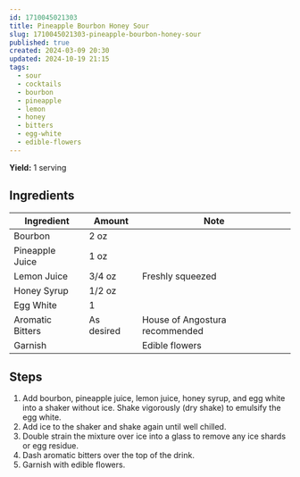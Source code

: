 ```yaml
---
id: 1710045021303
title: Pineapple Bourbon Honey Sour
slug: 1710045021303-pineapple-bourbon-honey-sour
published: true
created: 2024-03-09 20:30
updated: 2024-10-19 21:15
tags:
  - sour
  - cocktails
  - bourbon
  - pineapple
  - lemon
  - honey
  - bitters
  - egg-white
  - edible-flowers
---
```


**Yield:** 1 serving

## Ingredients

| Ingredient       | Amount     | Note                           |
| ---------------- | ---------- | ------------------------------ |
| Bourbon          | 2 oz       |                                |
| Pineapple Juice  | 1 oz       |                                |
| Lemon Juice      | 3/4 oz     | Freshly squeezed               |
| Honey Syrup      | 1/2 oz     |                                |
| Egg White        | 1          |                                |
| Aromatic Bitters | As desired | House of Angostura recommended |
| Garnish          |            | Edible flowers                 |

## Steps

1. Add bourbon, pineapple juice, lemon juice, honey syrup, and egg white into a shaker without ice. Shake vigorously (dry shake) to emulsify the egg white.
2. Add ice to the shaker and shake again until well chilled.
3. Double strain the mixture over ice into a glass to remove any ice shards or egg residue.
4. Dash aromatic bitters over the top of the drink.
5. Garnish with edible flowers.
